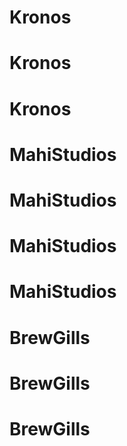 # Kronos
# Kronos
# Kronos
# MahiStudios
# MahiStudios
# MahiStudios
# MahiStudios
# BrewGills
# BrewGills
# BrewGills
